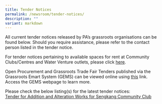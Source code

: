 ```yaml
---
title: Tender Notices
permalink: /newsroom/tender-notices/
description: ""
variant: markdown
---
```

All current tender notices released by PA’s grassroots organisations can be found below. Should you require assistance, please refer to the contact person listed in the tender notice.

For tender notices pertaining to available spaces for rent at Community Clubs/Centres and Water Venture outlets, please click [here](/our-network/community-clubs/rentals).

Open Procurement and Grassroots Trade Fair Tenders published via the Grassroots Emart System (GEMS) can be viewed online using [this](https://gems.pa.gov.sg/account/vendors) link. Access the GEMS webpage to learn more.
<br>

Please check the below listing(s) for the latest tender notices: <br> [Tender for Addition and Alteration Works for Sengkang Community Club](https://www.pa.gov.sg/tender-details/aaskcc/)
<br>  